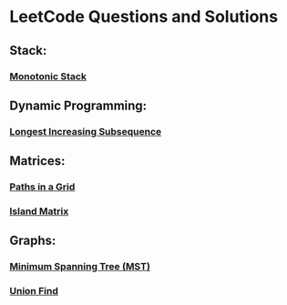 # LeetCode Questions and Solutions

## Stack:
### [Monotonic Stack](https://github.com/TheBaseCase/LeetCode/blob/main/Monotonic/titles.md)

## Dynamic Programming:
### [Longest Increasing Subsequence](https://github.com/TheBaseCase/LeetCode/blob/main/LIS/titles.md)

## Matrices:
### [Paths in a Grid](https://github.com/TheBaseCase/LeetCode/blob/main/PathsInAGrid/titles.md)
### [Island Matrix](https://github.com/TheBaseCase/LeetCode/blob/main/IslandMatrix/titles.md)

## Graphs:
### [Minimum Spanning Tree (MST)](https://github.com/TheBaseCase/LeetCode/blob/main/MST/titles.md)
### [Union Find](https://github.com/TheBaseCase/LeetCode/blob/main/UnionFind/titles.md)


